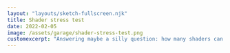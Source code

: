```yaml
---
layout: "layouts/sketch-fullscreen.njk"
title: Shader stress test
date: 2022-02-05
image: /assets/garage/shader-stress-test.png
customexcerpt: "Answering maybe a silly question: how many shaders can we run?"
---
```



<div class="vh-100 stats-container editing-gui-container">
    <canvas id="c" class="w-100"></canvas>
</div>


<script>
    const CODE_RESOURCE_PREFIX = "/assets/3js/"
</script>
<script defer src="{{ "/assets/lib/three-r137.min.js" | url }}"></script>
<script defer src="{{ "/assets/3js/09-shader-stress-test/main.js" | url }}"></script>

<style>
    .gui-container {
        display: flex;
        justify-content: space-between;
    }

    #stats {
        left: auto !important;
        right: 0 !important;
    }

    #gui {
    }

    #c {
        width: 100%;
        height: 100%;
    }

    #editing-gui {
      position: absolute;
      top: 10px;
      left: 50%;
      transform: translate(-50%, 0);
      z-index: 10
    }
</style>
